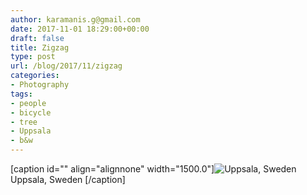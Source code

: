 ```yaml
---
author: karamanis.g@gmail.com
date: 2017-11-01 18:29:00+00:00
draft: false
title: Zigzag
type: post
url: /blog/2017/11/zigzag
categories:
- Photography
tags:
- people
- bicycle
- tree
- Uppsala
- b&w
---
```


[caption id="" align="alignnone" width="1500.0"]![ Uppsala, Sweden ](/images/2017-11-01-201711zigzag/2.+20160603-DSCF9535.jpg)
 Uppsala, Sweden [/caption]
